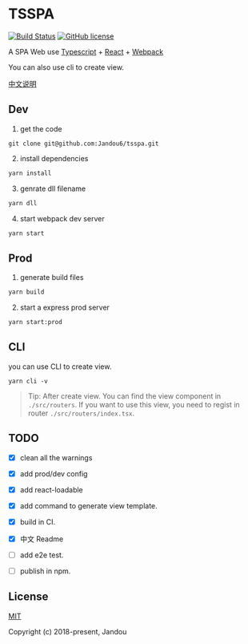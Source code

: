 # TSSPA 
[![Build Status](https://img.shields.io/travis/Jandou6/tsspa/master.svg)](https://travis-ci.org/Jandou6/tsspa/branches)
[![GitHub license](https://img.shields.io/github/license/jandou6/tsspa.svg)](https://github.com/nhnent/tui.calendar/blob/master/LICENSE)

A SPA Web use [Typescript](http://www.typescriptlang.org/) + [React](https://reactjs.org/) + [Webpack](http://webpack.github.io/)

You can also use cli to create view.

[中文说明](https://github.com/Jandou6/tsspa/blob/master/docs/Readme-zh.md)

## Dev
1. get the code
```git
git clone git@github.com:Jandou6/tsspa.git
```
2. install dependencies
```bash
yarn install
```
3. genrate dll filename
```bash
yarn dll
```

4. start webpack dev server
```bash
yarn start
```

## Prod
1. generate build files
```bash
yarn build
```
2. start a express prod server
```bash
yarn start:prod
```

## CLI
you can use CLI to create view.
```
yarn cli -v
```
> Tip:
After create view. You can find the view component in `./src/routers`. If you want to use this view, you need to regist in router `./src/routers/index.tsx`.
## TODO
- [x] clean all the warnings
- [x] add prod/dev config
- [x] add react-loadable
- [x] add command to generate view template.
- [x] build in CI.
- [x] 中文 Readme
- [ ] add e2e test.
- [ ] publish in npm.


## License
[MIT](https://github.com/Jandou6/tsspa/blob/master/LICENSE)

Copyright (c) 2018-present, Jandou
